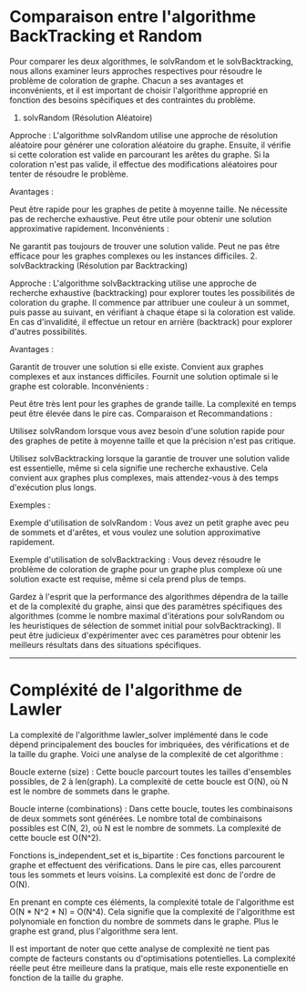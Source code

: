 # Comparaison entre l'algorithme BackTracking et Random

Pour comparer les deux algorithmes, le solvRandom et le solvBacktracking, nous allons examiner leurs approches respectives pour résoudre le problème de coloration de graphe. Chacun a ses avantages et inconvénients, et il est important de choisir l'algorithme approprié en fonction des besoins spécifiques et des contraintes du problème.

1. solvRandom (Résolution Aléatoire)

Approche : L'algorithme solvRandom utilise une approche de résolution aléatoire pour générer une coloration aléatoire du graphe. Ensuite, il vérifie si cette coloration est valide en parcourant les arêtes du graphe. Si la coloration n'est pas valide, il effectue des modifications aléatoires pour tenter de résoudre le problème.

Avantages :

Peut être rapide pour les graphes de petite à moyenne taille.
Ne nécessite pas de recherche exhaustive.
Peut être utile pour obtenir une solution approximative rapidement.
Inconvénients :

Ne garantit pas toujours de trouver une solution valide.
Peut ne pas être efficace pour les graphes complexes ou les instances difficiles.
2. solvBacktracking (Résolution par Backtracking)

Approche : L'algorithme solvBacktracking utilise une approche de recherche exhaustive (backtracking) pour explorer toutes les possibilités de coloration du graphe. Il commence par attribuer une couleur à un sommet, puis passe au suivant, en vérifiant à chaque étape si la coloration est valide. En cas d'invalidité, il effectue un retour en arrière (backtrack) pour explorer d'autres possibilités.

Avantages :

Garantit de trouver une solution si elle existe.
Convient aux graphes complexes et aux instances difficiles.
Fournit une solution optimale si le graphe est colorable.
Inconvénients :

Peut être très lent pour les graphes de grande taille.
La complexité en temps peut être élevée dans le pire cas.
Comparaison et Recommandations :

Utilisez solvRandom lorsque vous avez besoin d'une solution rapide pour des graphes de petite à moyenne taille et que la précision n'est pas critique.

Utilisez solvBacktracking lorsque la garantie de trouver une solution valide est essentielle, même si cela signifie une recherche exhaustive. Cela convient aux graphes plus complexes, mais attendez-vous à des temps d'exécution plus longs.

Exemples :

Exemple d'utilisation de solvRandom : Vous avez un petit graphe avec peu de sommets et d'arêtes, et vous voulez une solution approximative rapidement.

Exemple d'utilisation de solvBacktracking : Vous devez résoudre le problème de coloration de graphe pour un graphe plus complexe où une solution exacte est requise, même si cela prend plus de temps.

Gardez à l'esprit que la performance des algorithmes dépendra de la taille et de la complexité du graphe, ainsi que des paramètres spécifiques des algorithmes (comme le nombre maximal d'itérations pour solvRandom ou les heuristiques de sélection de sommet initial pour solvBacktracking). Il peut être judicieux d'expérimenter avec ces paramètres pour obtenir les meilleurs résultats dans des situations spécifiques.

--- 

# Compléxité de l'algorithme de Lawler

La complexité de l'algorithme lawler_solver implémenté dans le code dépend principalement des boucles for imbriquées, des vérifications et de la taille du graphe. Voici une analyse de la complexité de cet algorithme :

Boucle externe (size) : Cette boucle parcourt toutes les tailles d'ensembles possibles, de 2 à len(graph). La complexité de cette boucle est O(N), où N est le nombre de sommets dans le graphe.

Boucle interne (combinations) : Dans cette boucle, toutes les combinaisons de deux sommets sont générées. Le nombre total de combinaisons possibles est C(N, 2), où N est le nombre de sommets. La complexité de cette boucle est O(N^2).

Fonctions is_independent_set et is_bipartite : Ces fonctions parcourent le graphe et effectuent des vérifications. Dans le pire cas, elles parcourent tous les sommets et leurs voisins. La complexité est donc de l'ordre de O(N).

En prenant en compte ces éléments, la complexité totale de l'algorithme est O(N * N^2 * N) = O(N^4). Cela signifie que la complexité de l'algorithme est polynomiale en fonction du nombre de sommets dans le graphe. Plus le graphe est grand, plus l'algorithme sera lent.

Il est important de noter que cette analyse de complexité ne tient pas compte de facteurs constants ou d'optimisations potentielles. La complexité réelle peut être meilleure dans la pratique, mais elle reste exponentielle en fonction de la taille du graphe.


